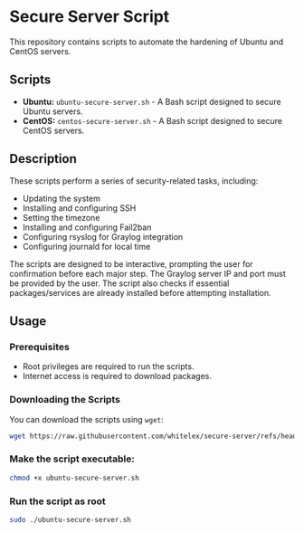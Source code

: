 # Secure Server Script

This repository contains scripts to automate the hardening of Ubuntu and CentOS servers.

## Scripts

*   **Ubuntu:** `ubuntu-secure-server.sh` - A Bash script designed to secure Ubuntu servers.
*   **CentOS:** `centos-secure-server.sh` - A Bash script designed to secure CentOS servers.

## Description

These scripts perform a series of security-related tasks, including:

*   Updating the system
*   Installing and configuring SSH
*   Setting the timezone
*   Installing and configuring Fail2ban
*   Configuring rsyslog for Graylog integration
*   Configuring journald for local time

The scripts are designed to be interactive, prompting the user for confirmation before each major step. The Graylog server IP and port must be provided by the user.  The script also checks if essential packages/services are already installed before attempting installation.

## Usage

### Prerequisites

*   Root privileges are required to run the scripts.
*   Internet access is required to download packages.

### Downloading the Scripts

You can download the scripts using `wget`:


```bash
wget https://raw.githubusercontent.com/whitelex/secure-server/refs/heads/main/ubuntu-secure-server.sh
```

### Make the script executable:

```bash
chmod +x ubuntu-secure-server.sh 
```

### Run the script as root

```bash
sudo ./ubuntu-secure-server.sh   
```

